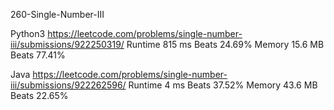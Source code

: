 260-Single-Number-III



Python3
https://leetcode.com/problems/single-number-iii/submissions/922250319/
Runtime
815 ms
Beats
24.69%
Memory
15.6 MB
Beats
77.41%

Java
https://leetcode.com/problems/single-number-iii/submissions/922262596/
Runtime
4 ms
Beats
37.52%
Memory
43.6 MB
Beats
22.65%